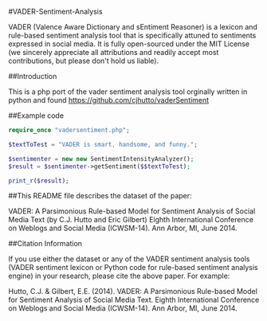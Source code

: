 #VADER-Sentiment-Analysis

VADER (Valence Aware Dictionary and sEntiment Reasoner) is a lexicon and rule-based sentiment analysis tool that is specifically attuned to sentiments expressed in social media. It is fully open-sourced under the MIT License (we sincerely appreciate all attributions and readily accept most contributions, but please don't hold us liable).

##Introduction

This is a php port of the vader sentiment analysis tool orginally written in python and found https://github.com/cjhutto/vaderSentiment


##Example code

```php
require_once "vadersentiment.php";

$textToTest = "VADER is smart, handsome, and funny.";

$sentimenter = new new SentimentIntensityAnalyzer();
$result = $sentimenter->getSentiment($$textToTest);

print_r($result);
```

##This README file describes the dataset of the paper:

VADER: A Parsimonious Rule-based Model for Sentiment Analysis of Social Media Text 
(by C.J. Hutto and Eric Gilbert) 
Eighth International Conference on Weblogs and Social Media (ICWSM-14). Ann Arbor, MI, June 2014. 

##Citation Information

If you use either the dataset or any of the VADER sentiment analysis tools (VADER sentiment lexicon or Python code for rule-based sentiment analysis engine) in your research, please cite the above paper. For example: 

Hutto, C.J. & Gilbert, E.E. (2014). VADER: A Parsimonious Rule-based Model for Sentiment Analysis of Social Media Text. Eighth International Conference on Weblogs and Social Media (ICWSM-14). Ann Arbor, MI, June 2014. 

